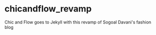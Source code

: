 chicandflow_revamp
==================

Chic and Flow goes to Jekyll with this revamp of Sogoal Davani's fashion blog
